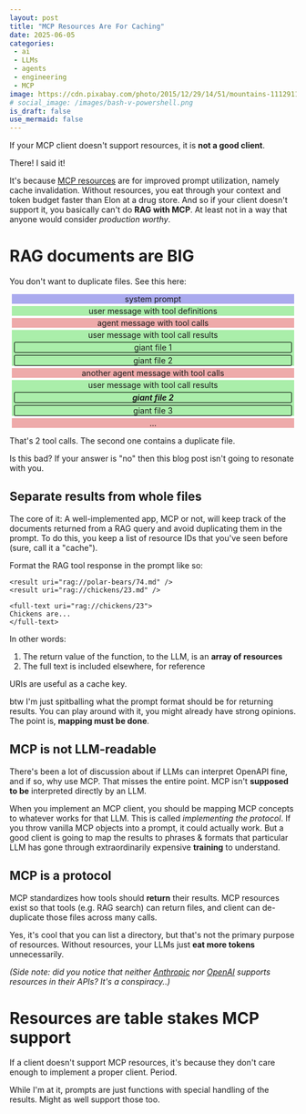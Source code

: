 ```yaml
---
layout: post
title: "MCP Resources Are For Caching"
date: 2025-06-05
categories:
 - ai
 - LLMs
 - agents
 - engineering
 - MCP
image: https://cdn.pixabay.com/photo/2015/12/29/14/51/mountains-1112911_1280.jpg
# social_image: /images/bash-v-powershell.png
is_draft: false
use_mermaid: false
---
```


If your MCP client doesn't support resources, it is **not a good client**.

There! I said it!

It's because [MCP resources][resources] are for improved prompt utilization, namely cache invalidation. 
Without resources, you eat through your context and token budget faster than Elon at a drug store. And
so if your client doesn't support it, you basically can't do **RAG with MCP**. At least not
in a way that anyone would consider _production worthy_.


# RAG documents are BIG

You don't want to duplicate files. See this here:

<p>
<div style="background-color: #aaaaee; text-align: center; margin: 0.25rem">
system prompt
</div>
<div style="background-color: #aaeeaa; text-align: center; margin: 0.25rem">
user message with tool definitions
</div>
<div style="background-color: #eeaaaa; text-align: center; margin: 0.25rem">
agent message with tool calls
</div>
<div style="background-color: #aaeeaa; text-align: center; margin: 0.25rem">
user message with tool call results
    <div style="">
    <div style="border-radius: 2px; border: 1px solid black; margin: 0.25rem">giant file 1</div>
    <div style="border-radius: 2px; border: 1px solid black; margin: 0.25rem">giant file 2</div>
    </div>
</div>
<div style="background-color: #eeaaaa; text-align: center; margin: 0.25rem">
another agent message with tool calls
</div>
<div style="background-color: #aaeeaa; text-align: center; margin: 0.25rem">
user message with tool call results
    <div style="">
    <div style="border-radius: 2px; border: 1px solid black; margin: 0.25rem"><b><i>giant file 2</i></b></div>
    <div style="border-radius: 2px; border: 1px solid black; margin: 0.25rem">giant file 3</div>
    </div>
</div>
<div style="background-color: #eeaaaa; text-align: center; margin: 0.25rem">
...
</div>
</p>

That's 2 tool calls. The second one contains a duplicate file.

Is this bad? If your answer is "no" then this blog post isn't going to resonate with you.


## Separate results from whole files
The core of it: A well-implemented app, MCP or not, will keep track of the documents
returned from a RAG query and avoid duplicating them in the prompt. To do this, you
keep a list of resource IDs that you've seen before (sure, call it a "cache").

Format the RAG tool response in the prompt like so:

```
<result uri="rag://polar-bears/74.md" />
<result uri="rag://chickens/23.md" />

<full-text uri="rag://chickens/23">
Chickens are...
</full-text>
```

In other words:
1. The return value of the function, to the LLM, is an **array of resources**
2. The full text is included elsewhere, for reference

URIs are useful as a cache key.

btw I'm just spitballing what the prompt format should be for returning results. You 
can play around with it, you might already have strong opinions. The point is,
**mapping must be done**.

## MCP is not LLM-readable
There's been a lot of discussion about if LLMs can interpret OpenAPI fine, and
if so, why use MCP. That misses the entire point. MCP isn't **supposed to be**
interpreted directly by an LLM.

When you implement an MCP client, you should be mapping MCP concepts to whatever
works for that LLM. This is called _implementing the protocol_. If you throw
vanilla MCP objects into a prompt, it could actually work. But a good client
is going to map the results to phrases & formats that particular LLM has gone
through extraordinarily expensive **training** to understand.


## MCP is a protocol
MCP standardizes how tools should **return** their results. 
MCP resources exist so that tools (e.g. RAG search) can return files, and
client can de-duplicate those files across many calls. 

Yes, it's cool that you can list a directory, but that's not the primary 
purpose of resources. Without resources, your LLMs just **eat more tokens**
unnecessarily. 

_(Side note: did you notice that neither [Anthropic][ant] nor [OpenAI][oai] supports 
resources in their APIs? It's a conspiracy..)_


# Resources are table stakes MCP support
If a client doesn't support MCP resources, it's because they don't care enough
to implement a proper client. Period.

While I'm at it, prompts are just functions with special handling of the results.
Might as well support those too.


 [resources]: https://modelcontextprotocol.io/docs/concepts/resources
 [ant]: https://docs.anthropic.com/en/docs/agents-and-tools/mcp-connector
 [oai]: https://gofastmcp.com/integrations/openai


